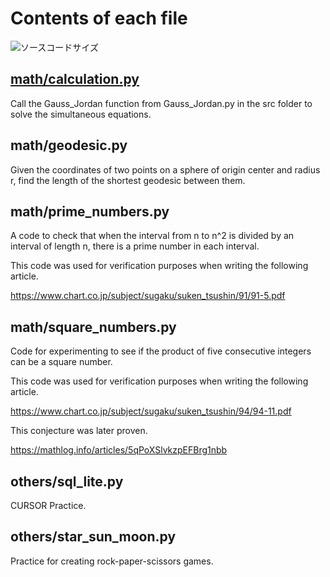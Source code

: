 # Contents of each file

![ソースコードサイズ](https://img.shields.io/github/languages/code-size/yakinoki/test_codes)

## [math/calculation.py](https://github.com/yakinoki/test_codes/blob/develop/python/math/calculation.py)

Call the Gauss_Jordan function from Gauss_Jordan.py in the src folder to solve the simultaneous equations.

## math/geodesic.py

Given the coordinates of two points on a sphere of origin center and radius r, find the length of the shortest geodesic between them.

## math/prime_numbers.py

A code to check that when the interval from n to n^2 is divided by an interval of length n, there is a prime number in each interval.

This code was used for verification purposes when writing the following article.

https://www.chart.co.jp/subject/sugaku/suken_tsushin/91/91-5.pdf


## math/square_numbers.py

Code for experimenting to see if the product of five consecutive integers can be a square number.

This code was used for verification purposes when writing the following article.

https://www.chart.co.jp/subject/sugaku/suken_tsushin/94/94-11.pdf

This conjecture was later proven.

https://mathlog.info/articles/5qPoXSlvkzpEFBrg1nbb

## others/sql_lite.py

CURSOR Practice.

## others/star_sun_moon.py

Practice for creating rock-paper-scissors games.
